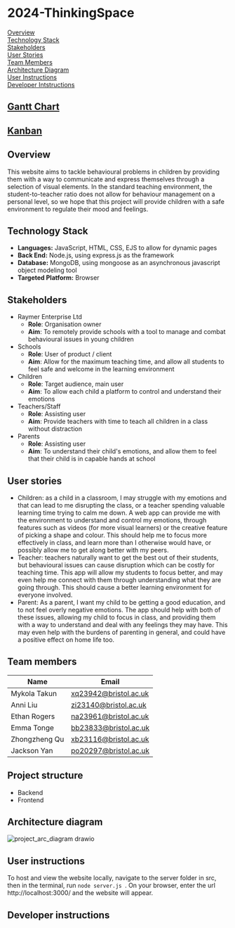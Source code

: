 # 2024-ThinkingSpace
[Overview](#overview) <br>
[Technology Stack](#technology-stack)<br>
[Stakeholders](#stakeholders)<br>
[User Stories](#user-stories)<br>
[Team Members](#team-members)<br>
[Architecture Diagram](#architecture-diagram)<br>
[User Instructions](#user-instructions)<br>
[Developer Intstructions](#developer-instructions)<br>

## [Gantt Chart](https://uob-my.sharepoint.com/:x:/r/personal/xq23942_bristol_ac_uk/Documents/simple-gantt-chart_ms.xlsx?d=w8333c54edce74b24b194947af8785172&csf=1&web=1&e=Zb0YiD)

## [Kanban](https://github.com/orgs/spe-uob/projects/235)

## Overview

This website aims to tackle behavioural problems in children by providing them with a way to communicate and express themselves through a selection of visual elements. In the standard teaching environment, the student-to-teacher ratio does not allow for behaviour management on a personal level, so we hope that this project will provide children with a safe environment to regulate their mood and feelings.

## Technology Stack

- **Languages:** JavaScript, HTML, CSS, EJS to allow for dynamic pages
- **Back End:** Node.js, using express.js as the framework
- **Database:** MongoDB, using mongoose as an asynchronous javascript object modeling tool
- **Targeted Platform:** Browser

## Stakeholders
- Raymer Enterprise Ltd
  - **Role**: Organisation owner
  - **Aim**: To remotely provide schools with a tool to manage and combat behavioural issues in young children
- Schools
  - **Role**: User of product / client
  - **Aim**: Allow for the maximum teaching time, and allow all students to feel safe and welcome in the learning environment
- Children
  - **Role**: Target audience, main user
  - **Aim**: To allow each child a platform to control and understand their emotions
- Teachers/Staff
  - **Role**: Assisting user
  - **Aim**: Provide teachers with time to teach all children in a class without distraction
- Parents
  - **Role**: Assisting user
  - **Aim**: To understand their child's emotions, and allow them to feel that their child is in capable hands at school

## User stories
- Children: as a child in a classroom, I may struggle with my emotions and that can lead to me disrupting the class, or a teacher spending valuable learning time trying to calm me down. A web app can provide me with the environment to understand and control my emotions, through features such as videos (for more visual learners) or the creative feature of picking a shape and colour. This should help me to focus more effectively in class, and learn more than I otherwise would have, or possibly allow me to get along better with my peers.
- Teacher: teachers naturally want to get the best out of their students, but behavioural issues can cause disruption which can be costly for teaching time. This app will allow my students to focus better, and may even help me connect with them through understanding what they are going through. This should cause a better learning environment for everyone involved.
- Parent: As a parent, I want my child to be getting a good education, and to not feel overly negative emotions. The app should help with both of these issues, allowing my child to focus in class, and providing them with a way to understand and deal with any feelings they may have. This may even help with the burdens of parenting in general, and could have a positive effect on home life too.

## Team members

| Name          | Email |
| ------------- | ------------- |
|  Mykola Takun | xq23942@bristol.ac.uk  |
| Anni Liu  | zi23140@bristol.ac.uk  |
| Ethan Rogers | na23961@bristol.ac.uk |
| Emma Tonge | bb23833@bristol.ac.uk |
| Zhongzheng Qu | xb23116@bristol.ac.uk |
| Jackson Yan | po20297@bristol.ac.uk |

## Project structure
- Backend
- Frontend


## Architecture diagram

![project_arc_diagram drawio](https://github.com/user-attachments/assets/d15279f2-7546-464c-a4fb-e8187c439b09)

## User instructions
To host and view the website locally, navigate to the server folder in src, then in the terminal, run ```node server.js ```. On your browser, enter the url http://localhost:3000/ and the website will appear.

## Developer instructions
